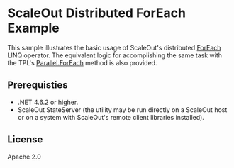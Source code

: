 # ScaleOut Distributed ForEach Example

This sample illustrates the basic usage of ScaleOut's distributed [ForEach](https://www.scaleoutsoftware.com/support/stateServer/soss_CacheAPIdoc/?topic=html/609b7896-39e3-44ef-8f07-eab9a61f5f92.htm) LINQ operator. The equivalent logic for accomplishing the same task with the TPL's [Parallel.ForEach](https://msdn.microsoft.com/en-us/library/dd991486(v=vs.110).aspx) method is also provided.

## Prerequisties

 - .NET 4.6.2 or higher.
 - ScaleOut StateServer (the utility may be run directly on a ScaleOut host or on a system with ScaleOut's remote client libraries installed).

## License

Apache 2.0